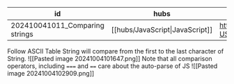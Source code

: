 
| id                             | hubs                            | source                                                                                                    |
| ------------------------------ | ------------------------------- | --------------------------------------------------------------------------------------------------------- |
| 202410041011_Comparing strings | [[hubs/JavaScript\|JavaScript]] | https://developer.mozilla.org/en-US/docs/Web/JavaScript/Reference/Global_Objects/String#comparing_strings |
Follow ASCII Table 
String will compare from the first to the last character of String.
![[Pasted image 20241004101647.png]]
Note that all comparison operators, including `===` and `==`
care about the auto-parse of JS 
![[Pasted image 20241004102909.png]]
